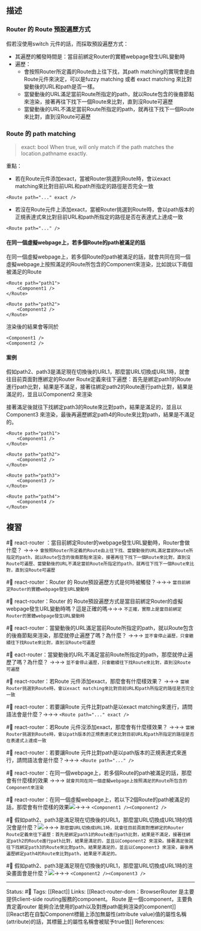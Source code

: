 ## 描述

### Router 的 Route 預設遍歷方式

假若沒使用switch 元件的話，而採取預設遍歷方式：
- 其遍歷的觸發時間是：當目前綁定Router的實體webpage發生URL變動時
- 遍歷：
	- 會按照Router所定義的Route由上往下找，其path matching的實現會是由Route元件來決定，可以是fuzzy matching 或者 exact matching 來比對變動後的URL和path是否一樣。
	- 當變動後的URL滿足當前Route所指定的path，就以Route包含的後裔節點來渲染，接著再往下找下一個Route來比對，直到沒Route可遍歷
	- 當變動後的URL不滿足當前Route所指定的path，就再往下找下一個Route來比對，直到沒Route可遍歷

### Route 的 path matching


> exact: bool
> When true, will only match if the path matches the location.pathname exactly.


重點：
- 若在Route元件添加exact，當被Router挑選到Route時，會以exact matching來比對目前URL和path所指定的路徑是否完全一致
```
<Route path="..." exact />
```
- 若沒在Route元件上添加exact，當被Router挑選到Route時，會以path版本的正規表達式來比對目前URL和path所指定的路徑是否在表達式上達成一致
```
<Route path="..." />
```
#### 在同一個虛擬webpage上，若多個Route的path被滿足的話

在同一個虛擬webpage上，若多個Route的path被滿足的話，就會共同在同一個虛擬webpage上按照滿足的Route所包含的Component來渲染，比如說以下兩個被滿足的Route
```
<Route path="path1">
	<Component1 />
</Route>

<Route path="path2">
	<Component2 />
</Route>
```

渲染後的結果會等同於
```
<Component1 />
<Component2 />
```

#### 案例

假如path2、path3是滿足現在切換後的URL1，那麼當URL切換成URL1時，就會往目前頁面對應綁定的Router Route定義來往下遍歷：首先是綁定path1的Route進行path比對，結果是不滿足，接著往綁定path2的Route進行path比對，結果是滿足的，並且以Component2 來渲染

接著滿足後就往下找綁定path3的Route來比對path，結果是滿足的，並且以Component3 來渲染，最後再遍歷綁定path4的Route來比對path，結果是不滿足的。

```
<Route path="path1">
	<Component1 />
</Route>

<Route path="path2">
	<Component2 />
</Route>

<Route path="path3">
	<Component3 />
</Route>

<Route path="path4">
	<Component4 />
</Route>
```

## 複習


#🧠 react-router ：當目前綁定Router的webpage發生URL變動時，Router會做什麼？ ->->-> `會按照Router所定義的Route由上往下找、當變動後的URL滿足當前Route所指定的path，就以Route包含的後裔節點來渲染，接著再往下找下一個Route來比對，直到沒Route可遍歷、當變動後的URL不滿足當前Route所指定的path，就再往下找下一個Route來比對，直到沒Route可遍歷`
<!--SR:!2022-12-13,28,250-->

#🧠 react-router：Router 的 Route預設遍歷方式是何時被觸發？->->-> `當目前綁定Router的實體webpage發生URL變動時`
<!--SR:!2022-12-14,28,250-->

#🧠 react-router：Router 的 Route預設遍歷方式是當目前綁定Router的虛擬webpage發生URL變動時嗎？這是正確的嗎->->-> `不正確，實際上是當目前綁定Router的實體webpage發生URL變動時`
<!--SR:!2022-12-14,28,250-->


#🧠 react-router：當變動後的URL滿足當前Route所指定的path，就以Route包含的後裔節點來渲染，那麼就停止遍歷了嗎？為什麼？ ->->-> `並不會停止遍歷，只會繼續往下找Route來比對，直到沒Route可遍歷`
<!--SR:!2023-02-02,57,250-->


#🧠 eact-router：當變動後的URL不滿足當前Route所指定的path，那麼就停止遍歷了嗎？為什麼？ ->->-> `並不會停止遍歷，只會繼續往下找Route來比對，直到沒Route可遍歷`
<!--SR:!2023-02-17,69,250-->

#🧠 react-router：若Route 元件添加exact，那麼會有什麼樣效果？ ->->-> `當被Router挑選到Route時，會以exact matching來比對目前URL和path所指定的路徑是否完全一致`
<!--SR:!2023-02-04,59,250-->

#🧠 react-router：若要讓Route 元件比對path是以exact matching來進行，請問語法會是什麼？->->-> `<Route path="..." exact />`
<!--SR:!2023-02-09,63,250-->


#🧠 react-router：若Route 元件沒添加exact，那麼會有什麼樣效果？ ->->-> `當被Router挑選到Route時，會以path版本的正規表達式來比對目前URL和path所指定的路徑是否在表達式上達成一致`
<!--SR:!2023-02-17,69,250-->


#🧠 react-router：若要讓Route 元件比對path是以path版本的正規表達式來進行，請問語法會是什麼？->->-> `<Route path="..." />`
<!--SR:!2023-02-14,66,250-->


#🧠 react-router：在同一個webpage上，若多個Route的path被滿足的話，那麼會有什麼樣的效果 ->->-> `就會共同在同一個虛擬webpage上按照滿足的Route所包含的Component來渲染`
<!--SR:!2023-01-17,47,250-->


#🧠 react-router：在同一個虛擬webpage上，若以下2個Route的path被滿足的話，那麼會有什麼樣的效果![](https://res.cloudinary.com/dqfxgtyoi/image/upload/v1667308798/blog/react/react-router/Route-component/two-paths-react-router-route_dxxb2b.png)->->-> `<Component1 /><Component2 />`
<!--SR:!2023-02-19,69,250-->

#🧠 假如path2、path3是滿足現在切換後的URL1，那麼當URL切換成URL1時的情況會是什麼？![](https://res.cloudinary.com/dqfxgtyoi/image/upload/v1667308798/blog/react/react-router/Route-component/four-paths-react-router-route_enznvc.png)->->-> `那麼當URL切換成URL1時，就會往目前頁面對應綁定的Router Route定義來往下遍歷：首先是綁定path1的Route進行path比對，結果是不滿足，接著往綁定path2的Route進行path比對，結果是滿足的，並且以Component2 來渲染。接著滿足後就往下找綁定path3的Route來比對path，結果是滿足的，並且以Component3 來渲染，最後再遍歷綁定path4的Route來比對path，結果是不滿足的。`
<!--SR:!2022-12-13,28,250-->


#🧠 假如path2、path3是滿足現在切換後的URL1，那麼當URL切換成URL1時的渲染畫面會是什麼？![](https://res.cloudinary.com/dqfxgtyoi/image/upload/v1667308798/blog/react/react-router/Route-component/four-paths-react-router-route_enznvc.png)->->->  `<Component2 /><Component3 />`
<!--SR:!2023-02-15,67,250-->


---
Status: #🌱 
Tags:
[[React]]
Links:
[[React-router-dom：BrowserRouter 是主要提供client-side routing服務的component。 Route 是一個component，主要負責定義router 能夠合法使用的path以及對應path能夠渲染的component]]
[[React若在自製Component標籤上添加無屬性(attribute value)值的屬性名稱(attribute)的話，其標籤上的屬性名稱會被賦予true值]]
References:
